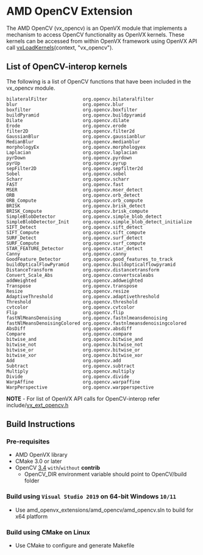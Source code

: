 # AMD OpenCV Extension

The AMD OpenCV (vx_opencv) is an OpenVX module that implements a mechanism to access OpenCV functionality as OpenVX kernels. These kernels can be accessed from within OpenVX framework using OpenVX API call [vxLoadKernels](https://www.khronos.org/registry/vx/specs/1.0.1/html/da/d83/group__group__user__kernels.html#gae00b6343fbb0126e3bf0f587b09393a3)(context, "vx_opencv").

## List of OpenCV-interop kernels

The following is a list of OpenCV functions that have been included in the vx_opencv module.

    bilateralFilter             org.opencv.bilateralfilter
    blur                        org.opencv.blur
    boxfilter                   org.opencv.boxfilter
    buildPyramid                org.opencv.buildpyramid
    Dilate                      org.opencv.dilate 
    Erode                       org.opencv.erode 
    filter2D                    org.opencv.filter2d
    GaussianBlur                org.opencv.gaussianblur
    MedianBlur                  org.opencv.medianblur
    morphologyEx                org.opencv.morphologyex
    Laplacian                   org.opencv.laplacian
    pyrDown                     org.opencv.pyrdown
    pyrUp                       org.opencv.pyrup
    sepFilter2D                 org.opencv.sepfilter2d
    Sobel                       org.opencv.sobel
    Scharr                      org.opencv.scharr
    FAST                        org.opencv.fast
    MSER                        org.opencv.mser_detect 
    ORB                         org.opencv.orb_detect
    ORB_Compute                 org.opencv.orb_compute   
    BRISK                       org.opencv.brisk_detect
    BRISK_Compute               org.opencv.brisk_compute 
    SimpleBlobDetector          org.opencv.simple_blob_detect                   
    SimpleBlobDetector_Init     org.opencv.simple_blob_detect_initialize 
    SIFT_Detect                 org.opencv.sift_detect 
    SIFT_Compute                org.opencv.sift_compute                         
    SURF_Detect                 org.opencv.surf_detect
    SURF_Compute                org.opencv.surf_compute
    STAR_FEATURE_Detector       org.opencv.star_detect  
    Canny                       org.opencv.canny  
    GoodFeature_Detector        org.opencv.good_features_to_track
    buildOpticalFlowPyramid     org.opencv.buildopticalflowpyramid
    DistanceTransform           org.opencv.distancetransform                                           
    Convert_Scale_Abs           org.opencv.convertscaleabs                      
    addWeighted                 org.opencv.addweighted                          
    Transpose                   org.opencv.transpose                            
    Resize                      org.opencv.resize
    AdaptiveThreshold           org.opencv.adaptivethreshold                                                          
    Threshold                   org.opencv.threshold  
    cvtcolor                    org.opencv.cvtcolor                          
    Flip                        org.opencv.flip 
    fastNlMeansDenoising        org.opencv.fastnlmeansdenoising
    fastNlMeansDenoisingColored org.opencv.fastnlmeansdenoisingcolored 
    AbsDiff                     org.opencv.absdiff                              
    Compare                     org.opencv.compare
    bitwise_and                 org.opencv.bitwise_and
    bitwise_not                 org.opencv.bitwise_not
    bitwise_or                  org.opencv.bitwise_or
    bitwise_xor                 org.opencv.bitwise_xor
    Add                         org.opencv.add 
    Subtract                    org.opencv.subtract
    Multiply                    org.opencv.multiply    
    Divide                      org.opencv.divide  
    WarpAffine                  org.opencv.warpaffine 
    WarpPerspective             org.opencv.warpperspective  

**NOTE** - For list of OpenVX API calls for OpenCV-interop refer include/[vx_ext_opencv.h](include/vx_ext_opencv.h)

## Build Instructions

### Pre-requisites

* AMD OpenVX library
* CMake 3.0 or later
* OpenCV [3.4](https://github.com/opencv/opencv/releases/tag/3.4.0) `with`/`without` **contrib**
    - OpenCV_DIR environment variable should point to OpenCV/build folder

### Build using `Visual Studio 2019` on 64-bit Windows `10/11`

* Use amd_openvx_extensions/amd_opencv/amd_opencv.sln to build for x64 platform

### Build using CMake on Linux

* Use CMake to configure and generate Makefile
